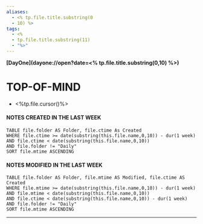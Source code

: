 ```yaml
---
aliases:
  - <% tp.file.title.substring(0
  - 10) %>
tags:
  - <%
  - tp.file.title.substring(11)
  - "%>"
---
```



**[DayOne](dayone://open?date=<% tp.file.title.substring(0,10) %>)**

# TOP-OF-MIND
- <%tp.file.cursor()%> 

#### NOTES CREATED IN THE LAST WEEK
``` dataview
TABLE file.folder AS Folder, file.ctime As Created
WHERE file.ctime >= date(substring(this.file.name,0,10)) - dur(1 week) 
AND file.ctime < date(substring(this.file.name,0,10)) 
AND file.folder != "Daily"
SORT file.mtime ASCENDING
```

#### NOTES MODIFIED IN THE LAST WEEK
``` dataview
TABLE file.folder AS Folder, file.mtime AS Modified, file.ctime AS Created
WHERE file.mtime >= date(substring(this.file.name,0,10)) - dur(1 week)
AND file.mtime < date(substring(this.file.name,0,10))
AND file.ctime < date(substring(this.file.name,0,10)) - dur(1 week)
AND file.folder != "Daily"
SORT file.mtime ASCENDING
```
---
